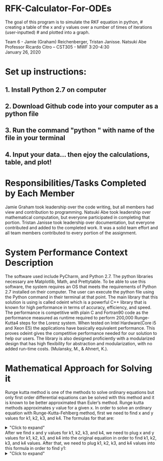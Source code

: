 # RFK-Calculator-For-ODEs
The goal of this program is to simulate the RKF equation in python, # creating a table of the x and y values over a number of times of iterations (user-inputted) # and plotted into a graph.

Team 6 - Jamie (Graham) Reichenberger, Tristan Janisse. Natsuki Abe 
Professor Ricardo Citro – CST305 - MWF 3:20-4:30  
January 26, 2020 

# Set up instructions:
## 1. Install Python 2.7 on computer

## 2. Download Github code into your computer as a python file

## 3. Run the command "python " with name of the file in your terminal

## 4. Input your data... then ejoy the calculations, table, and plot!

 

 
# Responsibilities/Tasks Completed by Each Member 
Jamie Graham took leadership over the code writing, but all members had view and contribution to programming. Natsuki Abe  took leadership over mathematical computation, but everyone participated in completing that portion. Tristan Janisse took leadership over documentation, but everyone contributed and added to the completed work. It was a solid team effort and all team members contributed to every portion of the assignment.
# System Performance Context Description 
The software used include PyCharm, and Python 2.7. The python libraries necessary are Matplotlib, Math, and Prettytable. To be able to use this software, the system requires an OS that meets the requirements of Python 2.7 installed on their computer. The user can execute the python file using the Python command in their terminal at that point. The main library that this solution is using is called odeint which is a powerful C++ library that is known for high performance in terms of accuracy, efficiency, and speed. The performance is competitive with plain C and Fortran90 code as the performance measured as runtime required to perform 200,000 Runge-Kutta4 steps for the Lorenz system.  When tested on Intel Hardware(Core i5 and Xeon E5) the applications have basically equivalent performance. This proves odeint gives the competitive performance needed for our solution to help our users. The library is also designed proficiently with a modularized design that has high flexibility for abstraction and modularization, with no added run-time costs. (Mulansky, M., & Ahnert, K.). 
# Mathematical Approach for Solving it 
Runge kutta method is one of the methods to solve ordinary equations but only first order differential equations can be solved with this method and it is known to be better approximated than Euler’s method. Runge kutta methods approximates y value for a given x. In order to solve an ordinary equation with Runge-Kutta-Fehlberg method, first we need to find x and y values for k1, k2, k3, and k4. The formulas for that are: 
<details>
<summary>"Click to expand"</summary>
  x0, y0, and h are given
  k1 = f(x0, y0)
  k2 = f(x0+h2, y0+h2k1)
  k3 = f(x0+h2, y0+h2k2)
  k4  = f(x0+h, y0+hk3)

</details>
After we find x and y values for k1, k2, k3, and k4, we need to plug x and y values for k1, k2, k3, and k4 into the original equation in order to find k1, k2, k3, and k4 values. After that, we need to plug k1, k2, k3, and k4 values into this formula in order to find y1:
<details>
<summary>"Click to expand"</summary>
  y1 = y0 + h6(k1+2k2+2k3+k4)
The formula for x1 is:
  x1 = x0+h
  f(x,y) = ye-x-e-x           x0= 1   y0 =2     h=0.05
  k1 = f(x,y) =2e-1-e-1=0.36788
  k2 =f(x+0.05/2, y+(0.05/2)k1) =2.00919e-1.025-e-1.025=0.36209
  k3 =f(x+0.05/2, y+(0.05/2)k2) =2.00905e-1.025-e-1.025=0.36204
  k4 =f(x+0.05, y+(0.05)k3) =2.0181e-1.05-e-1.05=0.35628
  y1=y0+h/6(k1+2(k2)+2(k3)+k4)=2+(0.05/6)(0.36788+2(0.36209)+2(0.36204)+0.35628=2.0181
  x1=x0+h=1+0.05=1.05
 
  x1=1.05   y1=2.0181    h=0.05
  k1 =f(x,y) =2.0181e-1.05-e-1.05=0.35627
  k2 =f(x+0.05/2, y+(0.05/2)k1) =2.02701e-1.75-e-1.075=0.35052
  k3 =f(x+0.05/2, y+(0.05/2)k2) =2.02687e-1.075-e-1.075=0.35047
  k4 =f(x+0.05, y+(0.05)k3) =2.03563e-1.1-e-1.1=0.34473
 <details>
 
 
# Approach for Implementation 
The plotting python package is Plotly. Plotly is a popular 2D plotting Python library that produces quality figure and interactive enviornments across platforms. It can used for Python, IPython shells, web application services, Jupyter notebook, and some graphical user interface toolkits. 
Imported as such: 
  Import matplotlib.pyplot as plt 
# Pseudo code
<details>
<summary>"Click to expand"</summary>
  Find X0 (initial x), Y0 (initial y), H (h value), and N (number of times run)
  Use X0 and Y0 values to conduct RKF equation. 
  Use RKF 1st Order equation to find K1
  Use RKF 2nd Order equation to find K2
  Use RKF 3rd Order equation to find K3
  Use RKF 4th Order equation to find K4
  Use X0, Y0, K1, K2, K3, K4, and H to find the new X1 and Y1 values
  Set X0 = X1 and Y0 = Y1
  Repeat this process for all of N times
  Print table of X and Y values
  Finally, plot results with plotly – plot X vs. Y values
 </details>

 
References 
Matplotlib Documentation. (n.d.). Retrieved from https://matplotlib.org/ 
Mulansky, M., & Ahnert, K. (n.d.). Odeint library. Retrieved from  
http://www.scholarpedia.org/article/Odeint_library 
Zeltkevic, M. (1998, April 15). Retrieved from 
http://web.mit.edu/10.001/Web/Course_Notes/Differential_Equations_Notes/node5.html
 

